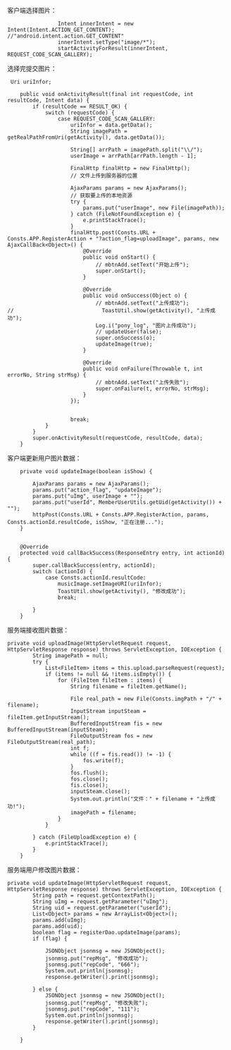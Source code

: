 客户端选择图片：

    
    
                    Intent innerIntent = new Intent(Intent.ACTION_GET_CONTENT); //"android.intent.action.GET_CONTENT"
                    innerIntent.setType("image/*");
                    startActivityForResult(innerIntent, REQUEST_CODE_SCAN_GALLERY);

选择完提交图片：

    
    
     Uri uriInfor;
    
        public void onActivityResult(final int requestCode, int resultCode, Intent data) {
            if (resultCode == RESULT_OK) {
                switch (requestCode) {
                    case REQUEST_CODE_SCAN_GALLERY:
                        uriInfor = data.getData();
                        String imagePath = getRealPathFromUri(getActivity(), data.getData());
    
                        String[] arrPath = imagePath.split("\\/");
                        userImage = arrPath[arrPath.length - 1];
    
                        FinalHttp finalHttp = new FinalHttp();
                        // 文件上传到服务器的位置
    
                        AjaxParams params = new AjaxParams();
                        // 获取要上传的本地资源
                        try {
                            params.put("userImage", new File(imagePath));
                        } catch (FileNotFoundException e) {
                            e.printStackTrace();
                        }
                        finalHttp.post(Consts.URL + Consts.APP.RegisterAction + "?action_flag=uploadImage", params, new AjaxCallBack<Object>() {
                            @Override
                            public void onStart() {
                                // mbtnAdd.setText("开始上传");
                                super.onStart();
                            }
    
                            @Override
                            public void onSuccess(Object o) {
                                // mbtnAdd.setText("上传成功");
    //                            ToastUtil.show(getActivity(), "上传成功");
                                Log.i("pony_log", "图片上传成功");
                                // updateUser(false);
                                super.onSuccess(o);
                                updateImage(true);
                            }
    
                            @Override
                            public void onFailure(Throwable t, int errorNo, String strMsg) {
                                // mbtnAdd.setText("上传失败");
                                super.onFailure(t, errorNo, strMsg);
                            }
                        });
    
    
                        break;
                }
            }
            super.onActivityResult(requestCode, resultCode, data);
        }

客户端更新用户图片数据：

    
    
        private void updateImage(boolean isShow) {
    
            AjaxParams params = new AjaxParams();
            params.put("action_flag", "updateImage");
            params.put("uImg", userImage + "");
            params.put("userId", MemberUserUtils.getUid(getActivity()) + "");
            httpPost(Consts.URL + Consts.APP.RegisterAction, params, Consts.actionId.resultCode, isShow, "正在注册...");
        }
    
    
        @Override
        protected void callBackSuccess(ResponseEntry entry, int actionId) {
            super.callBackSuccess(entry, actionId);
            switch (actionId) {
                case Consts.actionId.resultCode:
                    musicImage.setImageURI(uriInfor);
                    ToastUtil.show(getActivity(), "修改成功");
                    break;
    
            }
        }
    

服务端接收图片数据：

    
    
    private void uploadImage(HttpServletRequest request, HttpServletResponse response) throws ServletException, IOException {
    		String imagePath = null;
    		try {
    			List<FileItem> items = this.upload.parseRequest(request);
    			if (items != null && !items.isEmpty()) {
    				for (FileItem fileItem : items) {
    					String filename = fileItem.getName();
    
    					File real_path = new File(Consts.imgPath + "/" + filename);
    					InputStream inputSteam = fileItem.getInputStream();
    					BufferedInputStream fis = new BufferedInputStream(inputSteam);
    					FileOutputStream fos = new FileOutputStream(real_path);
    					int f;
    					while ((f = fis.read()) != -1) {
    						fos.write(f);
    					}
    					fos.flush();
    					fos.close();
    					fis.close();
    					inputSteam.close();
    					System.out.println("文件：" + filename + "上传成功!");
    					imagePath = filename;
    				}
    			}
    
    		} catch (FileUploadException e) {
    			e.printStackTrace();
    		}
    	}

服务端用户修改图片数据：

    
    
    private void updateImage(HttpServletRequest request, HttpServletResponse response) throws ServletException, IOException {
    		String path = request.getContextPath();
    		String uImg = request.getParameter("uImg");
    		String uid = request.getParameter("userId");
    		List<Object> params = new ArrayList<Object>();
    		params.add(uImg);
    		params.add(uid);
    		boolean flag = registerDao.updateImage(params);
    		if (flag) {
    			
    			JSONObject jsonmsg = new JSONObject();
    			jsonmsg.put("repMsg", "修改成功");
    			jsonmsg.put("repCode", "666");
    			System.out.println(jsonmsg);
    			response.getWriter().print(jsonmsg);
    			
    		} else {
    			JSONObject jsonmsg = new JSONObject();
    			jsonmsg.put("repMsg", "修改失败");
    			jsonmsg.put("repCode", "111");
    			System.out.println(jsonmsg);
    			response.getWriter().print(jsonmsg);
    		}
    
    	}
    	

